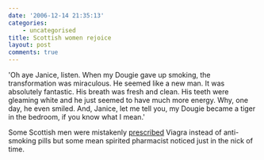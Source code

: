 ```yaml
---
date: '2006-12-14 21:35:13'
categories:
    - uncategorised
title: Scottish women rejoice
layout: post
comments: true
---
```


'Oh aye Janice, listen. When my Dougie gave up smoking, the
transformation was miraculous. He seemed like a new man. It was
absolutely fantastic. His breath was fresh and clean. His teeth were
gleaming white and he just seemed to have much more energy. Why, one
day, he even smiled. And, Janice, let me tell you, my Dougie became a
tiger in the bedroom, if you know what I mean.'

Some Scottish men were mistakenly
[prescribed](http://news.bbc.co.uk/1/hi/scotland/glasgow_and_west/6175271.stm)
Viagra instead of anti-smoking pills but some mean spirited pharmacist
noticed just in the nick of time.
